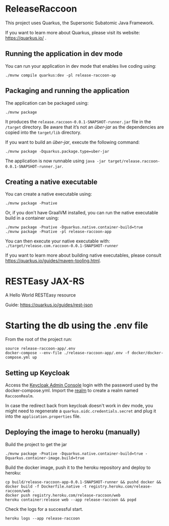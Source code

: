 # ReleaseRaccoon

This project uses Quarkus, the Supersonic Subatomic Java Framework.

If you want to learn more about Quarkus, please visit its website: https://quarkus.io/ .

## Running the application in dev mode

You can run your application in dev mode that enables live coding using:

```shell script
./mvnw compile quarkus:dev -pl release-raccoon-ap
```

## Packaging and running the application

The application can be packaged using:

```shell script
./mvnw package
```

It produces the `release.raccoon-0.0.1-SNAPSHOT-runner.jar` file in the `/target` directory. Be
aware that it’s not an _über-jar_ as the dependencies are copied into the `target/lib` directory.

If you want to build an _über-jar_, execute the following command:

```shell script
./mvnw package -Dquarkus.package.type=uber-jar
```

The application is now runnable using `java -jar target/release.raccoon-0.0.1-SNAPSHOT-runner.jar`.

## Creating a native executable

You can create a native executable using:

```shell script
./mvnw package -Pnative
```

Or, if you don't have GraalVM installed, you can run the native executable build in a container
using:

```shell script
./mvnw package -Pnative -Dquarkus.native.container-build=true
./mvnw package -Pnative -pl release-raccoon-app
```

You can then execute your native executable with: `./target/release.com.raccoon-0.0.1-SNAPSHOT-runner`

If you want to learn more about building native executables, please
consult https://quarkus.io/guides/maven-tooling.html.

# RESTEasy JAX-RS

<p>A Hello World RESTEasy resource</p>

Guide: https://quarkus.io/guides/rest-json

# Starting the db using the .env file
From the root of the project run:
```shell script
source release-raccoon-app/.env
docker-compose --env-file ./release-raccoon-app/.env -f docker/docker-compose.yml up
``` 

## Setting up Keycloak
Access the [Keycloak Admin Console](http://127.0.0.1:${KEYCLOAK_PORT}/auth/admin) login with the password used by the docker-compose.yml.
Import the [realm](resources/realm-export.json) to create a realm named `RaccoonRealm`.

In case the redirect back from keycloak doesn't work in dev mode, you might need to regenerate a `quarkus.oidc.credentials.secret` and plug it into the `application.properties` file.

## Deploying the image to heroku (manually)

Build the project to get the jar
```shell
./mvnw package -Pnative -Dquarkus.native.container-build=true -Dquarkus.container-image.build=true
```

Build the docker image, push it to the heroku repository and deploy to heroku:
```shell
cp build/release-raccoon-app-0.0.1-SNAPSHOT-runner && pushd docker && docker build -f Dockerfile.native -t registry.heroku.com/release-raccoon/web .
docker push registry.heroku.com/release-raccoon/web
heroku container:release web --app release-raccoon && popd
```

Check the logs for a successful start.
```shell
heroku logs --app release-raccoon
```
